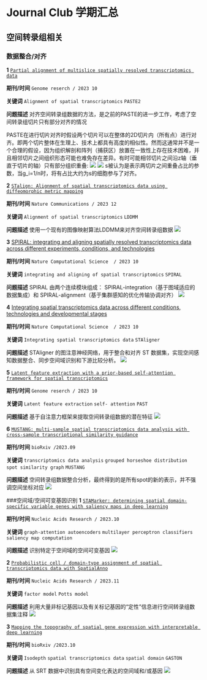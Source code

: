 # Journal Club 学期汇总

## 空间转录组相关

### 数据整合/对齐

**1**  [`Partial alignment of multislice spatially resolved transcriptomics data`](https://www.biorxiv.org/content/10.1101/2023.01.08.523162v1.full.pdf)

**期刊/时间** `Genome reserch / 2023 10` 

**关键词** `Alignment of spatial transcriptomics`  `PASTE2`

**问题描述** 对齐空间转录组数据的方法，是之前的PASTE的进一步工作，考虑了空间转录组切片只有部分对齐的情况

PASTE在进行切片对齐时假设两个切片可以在整体的2D切片内（所有点）进行对齐。即两个切片整体在生理上、技术上都具有高度的相似性。然而这通常并不是一个合理的假设，因为组织解剖和阵列（捕获区）放置在一致性上存在技术困难，并且相邻切片之间组织形态可能也难免存在差异。有时可能相邻切片之间沿z轴（垂直于切片的轴）只有部分组织重叠:
<img src="fig/paste2_1.png">
<img src="fig/paste2_2.png">
s被认为是表示两切片之间重叠占比的参数，当g_i=1/n时，将有占比大约为s的细胞参与了对齐。

**2**  [`STalign: Alignment of spatial transcriptomics data using diffeomorphic metric mapping`](https://www.nature.com/articles/s41467-023-43915-7)

**期刊/时间** `Nature Communications / 2023 12` 

**关键词** `Alignment of spatial transcriptomics`  `LDDMM`

**问题描述** 使用一个现有的图像映射算法LDDMM来对齐空间转录组数据
<img src="fig/STalign.png">


**3**  [SPIRAL: integrating and aligning spatially resolved transcriptomics data across different experiments, conditions, and technologies](https://genomebiology.biomedcentral.com/articles/10.1186/s13059-023-03078-6)

**期刊/时间** `Nature Computational Science  / 2023 10` 

**关键词** `integrating and aligning of spatial transcriptomics` `SPIRAL`

**问题描述** SPIRAL 由两个连续模块组成： SPIRAL-integration（基于图域适应的数据集成）和 SPIRAL-alignment（基于集群感知的优化传输协调对齐）
<img src="fig/SPIRAL.png">


**4**  [Integrating spatial transcriptomics data across different conditions, technologies and developmental stages](https://www.biorxiv.org/content/10.1101/2022.12.26.521888v1.full.pdf)

**期刊/时间** `Nature Computational Science  / 2023 10` 

**关键词** `Integrating spatial transcriptomics data` `STAligner`

**问题描述** STAligner 的图注意神经网络，用于整合和对齐 ST 数据集，实现空间感知数据整合、同步空间域识别和下游比较分析。
<img src="fig/STAligner.png">


**5**  [`Latent feature extraction with a prior-based self-attention framework for spatial transcriptomics`](https://genome.cshlp.org/content/33/10/1757.full)

**期刊/时间** `Genome reserch / 2023 10` 

**关键词** `Latent feature extraction` `self- attention`  `PAST`

**问题描述** 基于自注意力框架来提取空间转录组数据的潜在特征
<img src="fig/past.png">


**6**  [`MUSTANG: multi-sample spatial transcriptomics data analysis with cross-sample transcriptional similarity guidance`](https://www.biorxiv.org/content/10.1101/2023.09.08.556895v1.full.pdf)

**期刊/时间** `bioRxiv /2023.09` 

**关键词** `transcriptomics data analysis` `grouped horseshoe distribution` `spot similarity graph` `MUSTANG`

**问题描述** 空间转录组数据整合分析，最终得到的是所有spot的新的表示，并不强调空间坐标对应
<img src="fig/MUSTANG.png">


###空间域/空间可变基因识别
**1**  [`STAMarker: determining spatial domain-specific variable genes with saliency maps in deep learning`](https://www.biorxiv.org/content/10.1101/2022.11.07.515535v1.full.pdf)

**期刊/时间** `Nucleic Acids Research / 2023.10` 

**关键词** `graph-attention autoencoders` `multilayer perceptron classifiers` `saliency map computation`

**问题描述** 识别特定于空间域的空间可变基因
<img src="fig/STAMarker.png">

**2**  [`Probabilistic cell / domain-type assignment of spatial transcriptomics data with SpatialAnno`](https://www.biorxiv.org/content/10.1101/2023.02.08.527590v1.full.pdf)

**期刊/时间** `Nucleic Acids Research / 2023.11` 

**关键词** `factor model` `Potts model`

**问题描述** 利用大量非标记基因以及有关标记基因的“定性”信息进行空间转录组数据集注释
<img src="fig/SpatialAnno.png">

**3**  [`Mapping the topography of spatial gene expression with interpretable deep learning`](https://www.biorxiv.org/content/10.1101/2023.10.10.561757v1.full.pdf)

**期刊/时间** `bioRxiv /2023.10` 

**关键词** `Isodepth` `spatial transcriptomics data` `spatial domain` `GASTON`

**问题描述** 从 SRT 数据中识别具有空间变化表达的空间域和/或基因
<img src="fig/GASTON.png">



